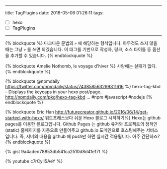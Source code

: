 

- - -
title: TagPlugins
date: 2018-05-06 01:26:11
tags:
- [ ] hexo
- [ ] TagPlugins

- - -


{% blockquote %}
마크다운 문법의 `>` 에 해당하는 형식입니다. 아무것도 쓰지 않을 때는 그냥 `>` 를 쓰면 되겠습니다. 이 태그를 기반으로 작성자, 링크, 소스 타이틀 등 옵션을 추가할 수 있습니다.
{% endblockquote %}


{% blockquote Amelie Nothomb, le voyage d'hiver %}
사랑에는 실패가 없다.
{% endblockquote %}


{% blockquote @npmdaily https://twitter.com/npmdaily/status/743858563299311616 %}
hexo-tag-kbd - Displays the keycaps in your hexo post/page. http://npmdaily.com/pkg/hexo-tag-kbd …  #npm #javascript #nodejs
{% endblockquote %}


{% blockquote Eric Han http://futurecreator.github.io/2016/06/14/get-started-with-hexo/ 워드프레스보다 쉬운 Hexo 블로그 시작하기%}
Hexo는 github pages를 이용한 블로그입니다. Github Pages 는 github 유저와 프로젝트의 정적인(static) 홈페이지를 자동으로 만들어주고 github.io 도메인으로 호스팅해주는 서비스입니다. 즉, 서버의 내용을 github 에 push만 하면 실시간 적용됩니다. 아주 간단하죠?
{% endblockquote %}


{% gist 9a4aded78853db541ca2510d8d41e17f %}


{% youtube c7rCyll5AeY %}
